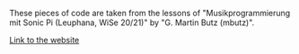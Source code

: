 These pieces of code are taken from the lessons of "Musikprogrammierung mit Sonic Pi (Leuphana, WiSe 20/21)" by "G. Martin Butz (mbutz)".

[Link to the website](https://github.com/mbutz/sonicpi-leuphana-ws2021)
